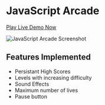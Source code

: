 # JavaScript Arcade

[Play Live Demo Now](https://javascript-arcade.herokuapp.com/)


![JavaScript Arcade Screenshot](http://i57.tinypic.com/ea59xj.png)

## Features Implemented
* Persistant High Scores
* Levels with increasing difficulty
* Sound Effects
* Maximum number of lives
* Pause button


